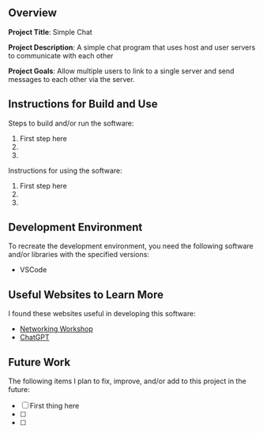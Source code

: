 ## Overview

**Project Title**: Simple Chat

**Project Description**: A simple chat program that uses host and user servers to communicate with each other

**Project Goals**: Allow multiple users to link to a single server and send messages to each other via the server.

## Instructions for Build and Use

Steps to build and/or run the software:

1. First step here
2.
3.

Instructions for using the software:

1. First step here
2.
3.

## Development Environment 

To recreate the development environment, you need the following software and/or libraries with the specified versions:

* VSCode

## Useful Websites to Learn More

I found these websites useful in developing this software:

* [Networking Workshop](https://video.byui.edu/media/t/1_4o1tpofn)
* [ChatGPT](chatgpt.com)

## Future Work

The following items I plan to fix, improve, and/or add to this project in the future:

* [ ] First thing here
* [ ]
* [ ]

